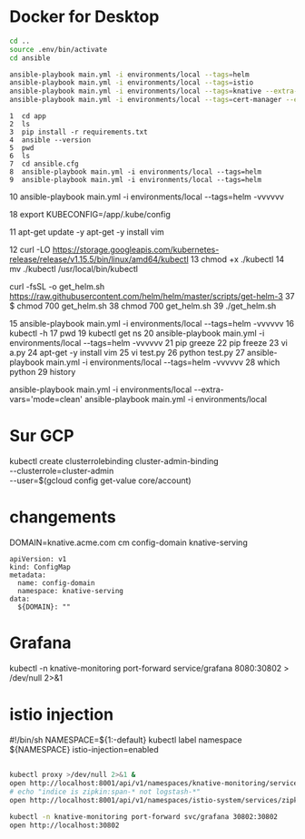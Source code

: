
# Docker for Desktop

```bash
cd ..
source .env/bin/activate
cd ansible

ansible-playbook main.yml -i environments/local --tags=helm
ansible-playbook main.yml -i environments/local --tags=istio
ansible-playbook main.yml -i environments/local --tags=knative --extra-vars='{"knative_domain":"knative.example.com"}'
ansible-playbook main.yml -i environments/local --tags=cert-manager --extra-vars='{"certmanager_email":"your.name@example.com"}'
```


    1  cd app
    2  ls
    3  pip install -r requirements.txt
    4  ansible --version
    5  pwd
    6  ls
    7  cd ansible.cfg 
    8  ansible-playbook main.yml -i environments/local --tags=helm
    9  ansible-playbook main.yml -i environments/local --tags=helm
   10  ansible-playbook main.yml -i environments/local --tags=helm -vvvvvv

   18  export KUBECONFIG=/app/.kube/config 

   11  apt-get update -y
   apt-get -y install vim
   
   12  curl -LO https://storage.googleapis.com/kubernetes-release/release/v1.15.5/bin/linux/amd64/kubectl
   13  chmod +x ./kubectl
   14  mv ./kubectl /usr/local/bin/kubectl

   curl -fsSL -o get_helm.sh https://raw.githubusercontent.com/helm/helm/master/scripts/get-helm-3
   37  $ chmod 700 get_helm.sh
   38  chmod 700 get_helm.sh
   39  ./get_helm.sh 


 
   15  ansible-playbook main.yml -i environments/local --tags=helm -vvvvvv
   16  kubectl -h
   17  pwd
   19  kubectl get ns
   20  ansible-playbook main.yml -i environments/local --tags=helm -vvvvvv
   21  pip greeze
   22  pip freeze
   23  vi a.py
   24  apt-get -y install vim
   25  vi test.py
   26  python test.py
   27  ansible-playbook main.yml -i environments/local --tags=helm -vvvvvv
   28  which python
   29  history



































ansible-playbook main.yml -i environments/local --extra-vars='mode=clean'
ansible-playbook main.yml -i environments/local 


# Sur GCP
kubectl create clusterrolebinding cluster-admin-binding \
     --clusterrole=cluster-admin \
     --user=$(gcloud config get-value core/account)


# changements
DOMAIN=knative.acme.com
cm config-domain knative-serving
```
apiVersion: v1
kind: ConfigMap
metadata:
  name: config-domain
  namespace: knative-serving
data:
  ${DOMAIN}: ""
```


# Grafana

kubectl -n knative-monitoring port-forward service/grafana 8080:30802 > /dev/null 2>&1


# istio injection
#!/bin/sh
NAMESPACE=${1:-default}
kubectl label namespace ${NAMESPACE}  istio-injection=enabled



##

```bash
kubectl proxy >/dev/null 2>&1 &
open http://localhost:8001/api/v1/namespaces/knative-monitoring/services/kibana-logging/proxy/app/kibana
# echo "indice is zipkin:span-* not logstash-*"
open http://localhost:8001/api/v1/namespaces/istio-system/services/zipkin:9411/proxy/zipkin/
```

```bash
kubectl -n knative-monitoring port-forward svc/grafana 30802:30802
open http://localhost:30802
```